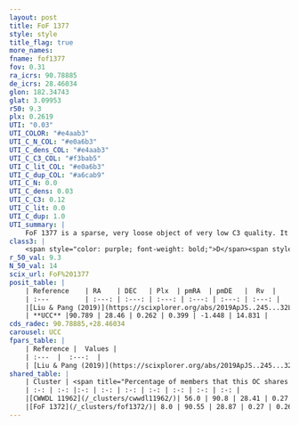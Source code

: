 ```yaml
---
layout: post
title: FoF 1377
style: style
title_flag: true
more_names: 
fname: fof1377
fov: 0.31
ra_icrs: 90.78885
de_icrs: 28.46034
glon: 182.34743
glat: 3.09953
r50: 9.3
plx: 0.2619
UTI: "0.03"
UTI_COLOR: "#e4aab3"
UTI_C_N_COL: "#e0a6b3"
UTI_C_dens_COL: "#e4aab3"
UTI_C_C3_COL: "#f3bab5"
UTI_C_lit_COL: "#e0a6b3"
UTI_C_dup_COL: "#a6cab9"
UTI_C_N: 0.0
UTI_C_dens: 0.03
UTI_C_C3: 0.12
UTI_C_lit: 0.0
UTI_C_dup: 1.0
UTI_summary: |
    FoF 1377 is a sparse, very loose object of very low C3 quality. It is rarely studied in the literature, with no articles listed in the last 6 years.<br><br>This object shares a very small percentage of members with at least one entry reported in the same catalogue.<br><br><span style="color: #99180f; font-weight: bold;">Warning: </span>contains less than 25 stars with <i>P>0.5</i> estimated.
class3: |
    <span style="color: purple; font-weight: bold;">D</span><span style="color: red; font-weight: bold;">C</span>
r_50_val: 9.3
N_50_val: 14
scix_url: FoF%201377
posit_table: |
    | Reference    | RA    | DEC   | Plx  | pmRA  | pmDE   |  Rv  |
    | :---         | :---: | :---: | :---: | :---: | :---: | :---: |
    |[Liu & Pang (2019)](https://scixplorer.org/abs/2019ApJS..245...32L) | 90.808 | 28.481 | 0.246 | 0.44 | -1.428 | -- |
    | **UCC** |90.789 | 28.46 | 0.262 | 0.399 | -1.448 | 14.831 | 
cds_radec: 90.78885,+28.46034
carousel: UCC
fpars_table: |
    | Reference |  Values |
    | :---  |  :---:  |
    | [Liu & Pang (2019)](https://scixplorer.org/abs/2019ApJS..245...32L) | `Age=0.977, Z=0.25` |
shared_table: |
    | Cluster | <span title="Percentage of members that this OC shares with the ones listed">%</span>   | RA   | DEC   | Plx   | pmRA  | pmDE  | Rv | UTI |
    | :-: | :-: |:-: | :-: | :-: | :-: | :-: | :-: | :-: |
    |[CWWDL 11962](/_clusters/cwwdl11962/)| 56.0 | 90.8 | 28.41 | 0.27 | 0.38 | -1.39 | 51.7 |0.01 |
    |[FoF 1372](/_clusters/fof1372/)| 8.0 | 90.55 | 28.87 | 0.27 | 0.26 | -1.48 | 5.04 |0.13 |
---
```

